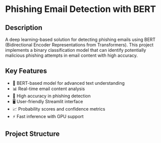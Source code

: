 # Phishing Email Detection with BERT

## Description
A deep learning-based solution for detecting phishing emails using BERT (Bidirectional Encoder Representations from Transformers). This project implements a binary classification model that can identify potentially malicious phishing attempts in email content with high accuracy.

## Key Features
- 🤖 BERT-based model for advanced text understanding
- 📊 Real-time email content analysis
- 🎯 High accuracy in phishing detection
- 🖥️ User-friendly Streamlit interface
- 📈 Probability scores and confidence metrics
- ⚡ Fast inference with GPU support

## Project Structure 